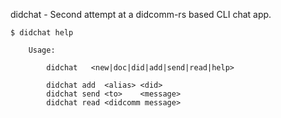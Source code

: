 didchat - Second attempt at a didcomm-rs based CLI chat app.

```
$ didchat help

    Usage: 

        didchat   <new|doc|did|add|send|read|help>

        didchat add  <alias> <did>
        didchat send <to>    <message>
        didchat read <didcomm message>
```